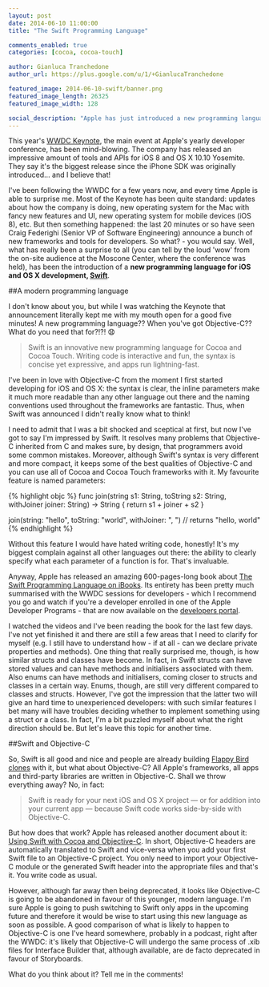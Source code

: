 ```yaml
---
layout: post
date: 2014-06-10 11:00:00
title: "The Swift Programming Language"

comments_enabled: true
categories: [cocoa, cocoa-touch]

author: Gianluca Tranchedone
author_url: https://plus.google.com/u/1/+GianlucaTranchedone

featured_image: 2014-06-10-swift/banner.png
featured_image_length: 26325
featured_image_width: 128

social_description: "Apple has just introduced a new programming language for iOS and OS X development, Swift. Here are my first thoughts about this new language."
---
```

This year's [WWDC Keynote](https://www.youtube.com/watch?v=w87fOAG8fjk), the main event at Apple's yearly developer conference, has been mind-blowing. The company has released an impressive amount of tools and APIs for iOS 8 and OS X 10.10 Yosemite. They say it's the biggest release since the iPhone SDK was originally introduced… and I believe that!

I've been following the WWDC for a few years now, and every time Apple is able to surprise me. Most of the Keynote has been quite standard: updates about how the company is doing, new operating system for the Mac with fancy new features and UI, new operating system for mobile devices (iOS 8), etc. But then something happened: the last 20 minutes or so have seen Craig Federighi (Senior VP of Software Engineering) announce a bunch of new frameworks and tools for developers. So what? - you would say. Well, what has really been a surprise to all (you can tell by the loud 'wow' from the on-site audience at the Moscone Center, where the conference was held), has been the introduction of a **new programming language for iOS and OS X development, [Swift](https://developer.apple.com/swift/)**.

<!-- more -->

##A modern programming language

I don't know about you, but while I was watching the Keynote that announcement literally kept me with my mouth open for a good five minutes! A new programming language?? When you've got Objective-C?? What do you need that for?!?! :anguished:

>Swift is an innovative new programming language for Cocoa and Cocoa Touch. Writing code is interactive and fun, the syntax is concise yet expressive, and apps run lightning-fast.

I've been in love with Objective-C from the moment I first started developing for iOS and OS X: the syntax is clear, the inline parameters make it much more readable than any other language out there and the naming conventions used throughout the frameworks are fantastic. Thus, when Swift was announced I didn't really know what to think!

I need to admit that I was a bit shocked and sceptical at first, but now I've got to say I'm impressed by Swift. It resolves many problems that Objective-C inherited from C and makes sure, by design, that programmers avoid some common mistakes. Moreover, although Swift's syntax is very different and more compact, it keeps some of the best qualities of Objective-C and you can use all of Cocoa and Cocoa Touch frameworks with it. My favourite feature is named parameters:

{% highlight objc %}
func join(string s1: String, toString s2: String, withJoiner joiner: String) -> String {
	return s1 + joiner + s2
}

join(string: "hello", toString: "world", withJoiner: ", ")
// returns "hello, world"
{% endhighlight %}

Without this feature I would have hated writing code, honestly! It's my biggest complain against all other languages out there: the ability to clearly specify what each parameter of a function is for. That's invaluable.

Anyway, Apple has released an amazing 600-pages-long book about [The Swift Programming Language on iBooks](https://itunes.apple.com/us/book/the-swift-programming-language/id881256329?mt=11). Its entirety has been pretty much summarised with the WWDC sessions for developers - which I recommend you go and watch if you're a developer enrolled in one of the Apple Developer Programs - that are now available on the [developers portal](http://developer.apple.com).

I watched the videos and I've been reading the book for the last few days. I've not yet finished it and there are still a few areas that I need to clarify for myself (e.g. I still have to understand how - if at all - can we declare private properties and methods). One thing that really surprised me, though, is how similar structs and classes have become. In fact, in Swift structs can have stored values and can have methods and initialisers associated with them. Also enums can have methods and initialisers, coming closer to structs and classes in a certain way. Enums, though, are still very different compared to classes and structs. However, I've got the impression that the latter two will give an hard time to unexperienced developers: with such similar features I bet many will have troubles deciding whether to implement something using a struct or a class. In fact, I'm a bit puzzled myself about what the right direction should be. But let's leave this topic for another time.

##Swift and Objective-C

So, Swift is all good and nice and people are already building [Flappy Bird clones](https://github.com/gscalzo/FlappySwift) with it, but what about Objective-C? All Apple's frameworks, all apps and third-party libraries are written in Objective-C. Shall we throw everything away? No, in fact:

>Swift is ready for your next iOS and OS X project — or for addition into your current app — because Swift code works side-by-side with Objective-C.

But how does that work? Apple has released another document about it: [Using Swift with Cocoa and Objective-C](https://developer.apple.com/library/prerelease/ios/documentation/Swift/Conceptual/BuildingCocoaApps/). In short, Objective-C headers are automatically translated to Swift and vice-versa when you add your first Swift file to an Objective-C project. You only need to import your Objective-C module or the generated Swift header into the appropriate files and that's it. You write code as usual.

However, although far away then being deprecated, it looks like Objective-C is going to be abandoned in favour of this younger, modern language. I'm sure Apple is going to push switching to Swift only apps in the upcoming future and therefore it would be wise to start using this new language as soon as possible. A good comparison of what is likely to happen to Objective-C is one I've heard somewhere, probably in a podcast, right after the WWDC: it's likely that Objective-C will undergo the same process of .xib files for Interface Builder that, although available, are de facto deprecated in favour of Storyboards.

What do you think about it? Tell me in the comments!